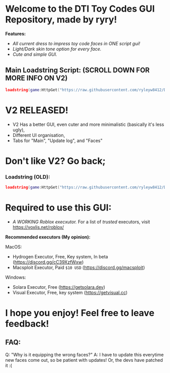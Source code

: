 # Welcome to the DTI Toy Codes GUI Repository, made by ryry!

**Features:**
- *All current dress to impress toy code faces in ONE script gui!*
- *Light/Dark skin tone option for every face.*
- *Cute and simple GUI.*


## Main Loadstring Script: (SCROLL DOWN FOR MORE INFO ON V2)
``` lua
loadstring(game:HttpGet("https://raw.githubusercontent.com/ryleyw8412/DTI-Toy-Faces/refs/heads/main/gui-v2.lua")()
```

# V2 RELEASED!
- V2 Has a better GUI, even cuter and more minimalistic (basically it's less ugly),
- Different UI organisation,
- Tabs for "Main", "Update log", and "Faces"
# Don't like V2? Go back;

### Loadstring (OLD):
``` lua
loadstring(game:HttpGet("https://raw.githubusercontent.com/ryleyw8412/DTI-Toy-Faces/refs/heads/main/gui-old.lua"))()
```

# Required to use this GUI:
- *A WORKING Roblox execxutor.*
    For a list of *trusted* executors, visit https://voxlis.net/roblox/

**Recommended executors (My opinion):**

 MacOS:
 - Hydrogen Executor, Free, Key system, In beta (https://discord.gg/cC39XzfWxw)
 - Macsploit Executor, Paid ```$10 USD``` (https://discord.gg/macsploit)

Windows:
- Solara Executor, Free (https://getsolara.dev)
- Visual Executor, Free, key system (https://getvisual.cc)

# I hope you enjoy! Feel free to leave feedback!

## FAQ:
Q: "Why is it equipping the wrong faces?"
A: I have to update this everytime new faces come out, so be patient with updates! Or, the devs have patched it :(
